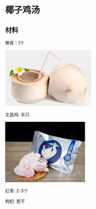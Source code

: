 # 椰子鸡汤

## 材料

椰青：1个

![coconut](assets/coconut.jpeg)

文昌鸡: 半只

![coconut](assets/chicken.jpeg)

红枣: 2-3个

枸杞: 若干
